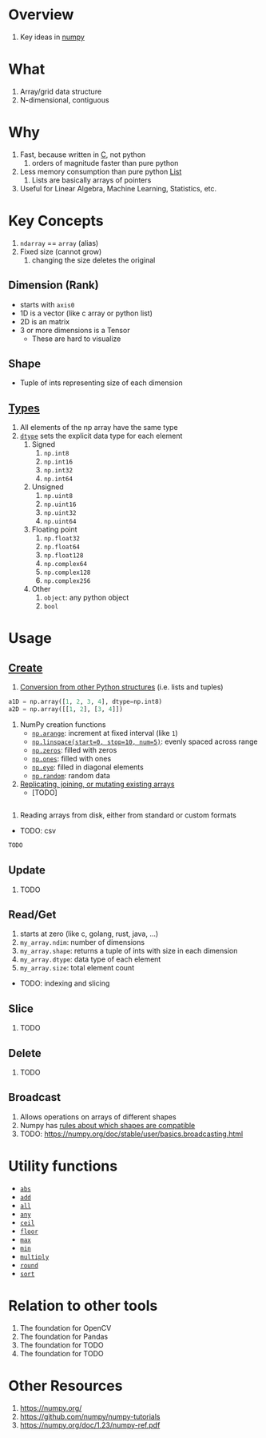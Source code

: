 # Overview
1. Key ideas in [numpy](https://numpy.org/)


# What
1. Array/grid data structure
1. N-dimensional, contiguous


# Why
1. Fast, because written in [C](https://github.com/numpy/numpy), not python
    1. orders of magnitude faster than pure python
1. Less memory consumption than pure python [List](https://docs.python.org/3/tutorial/datastructures.html#more-on-lists)
    1. Lists are basically arrays of pointers
1. Useful for Linear Algebra, Machine Learning, Statistics, etc.


# Key Concepts
1. `ndarray` == `array` (alias)
1. Fixed size (cannot grow)
    1. changing the size deletes the original

## Dimension (Rank)
- starts with `axis0`
- 1D is a vector (like c array or python list)
- 2D is an matrix
- 3 or more dimensions is a Tensor
    - These are hard to visualize

## Shape
- Tuple of ints representing size of each dimension

## [Types](https://numpy.org/doc/stable/user/basics.types.html#array-types-and-conversions-between-types)
1. All elements of the np array have the same type
1. [`dtype`](https://numpy.org/doc/stable/reference/generated/numpy.dtype.html#numpy.dtype) sets the explicit data type for each element
    1. Signed
        1. `np.int8`
        1. `np.int16`
        1. `np.int32`
        1. `np.int64`
    1. Unsigned
        1. `np.uint8`
        1. `np.uint16`
        1. `np.uint32`
        1. `np.uint64`
    1. Floating point
        1. `np.float32`
        1. `np.float64`
        1. `np.float128`
        1. `np.complex64`
        1. `np.complex128`
        1. `np.complex256`
    1. Other
        1. `object`: any python object
        1. `bool`


# Usage

## [Create](https://numpy.org/doc/stable/user/basics.creation.html)

1. [Conversion from other Python structures](https://numpy.org/doc/stable/reference/generated/numpy.array.html#numpy.array) (i.e. lists and tuples)
```python
a1D = np.array([1, 2, 3, 4], dtype=np.int8)
a2D = np.array([[1, 2], [3, 4]])
```
1. NumPy creation functions
    - [`np.arange`](https://numpy.org/doc/stable/reference/generated/numpy.arange.html#numpy.arange): increment at fixed interval (like `1`)
    - [`np.linspace(start=0, stop=10, num=5)`](https://numpy.org/doc/stable/reference/generated/numpy.linspace.html): evenly spaced across range
    - [`np.zeros`](https://numpy.org/doc/stable/reference/generated/numpy.zeros.html): filled with zeros
    - [`np.ones`](https://numpy.org/doc/stable/reference/generated/numpy.ones.html): filled with ones
    - [`np.eye`](https://numpy.org/doc/stable/reference/generated/numpy.eye.html#numpy.eye): filled in diagonal elements
    - [`np.random`](TODO): random data
1. [Replicating, joining, or mutating existing arrays](https://numpy.org/doc/stable/user/basics.creation.html#replicating-joining-or-mutating-existing-arrays)
    - [TODO]
```python
```
1. Reading arrays from disk, either from standard or custom formats
  - TODO: csv 
```python
TODO
```


## Update
1. TODO

## Read/Get
1. starts at zero (like c, golang, rust, java, ...)
1. `my_array.ndim`: number of dimensions
1. `my_array.shape`: returns a tuple of ints with size in each dimension
1. `my_array.dtype`: data type of each element
1. `my_array.size`: total element count
- TODO: indexing and slicing

## Slice
1. TODO

## Delete
1. TODO

## Broadcast
1. Allows operations on arrays of different shapes
1. Numpy has [rules about which shapes are compatible](TODO)
1. TODO: https://numpy.org/doc/stable/user/basics.broadcasting.html

# Utility functions
- [`abs`](TODO)  
- [`add`](TODO)  
- [`all`](TODO)  
- [`any`](TODO)  
- [`ceil`](TODO)  
- [`floor`](TODO)  
- [`max`](TODO)  
- [`min`](TODO)  
- [`multiply`](TODO)  
- [`round`](TODO)  
- [`sort`](TODO)  


# Relation to other tools
1. The foundation for OpenCV
1. The foundation for Pandas
1. The foundation for TODO
1. The foundation for TODO


# Other Resources
1. https://numpy.org/
1. https://github.com/numpy/numpy-tutorials
1. https://numpy.org/doc/1.23/numpy-ref.pdf
